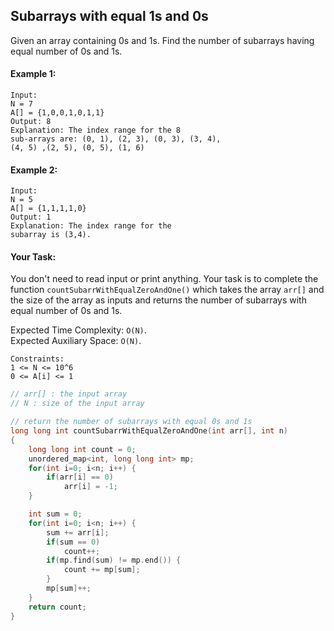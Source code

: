 ## Subarrays with equal 1s and 0s

Given an array containing 0s and 1s. Find the number of subarrays having equal number of 0s and 1s.

#### Example 1:

```
Input:
N = 7
A[] = {1,0,0,1,0,1,1}
Output: 8
Explanation: The index range for the 8
sub-arrays are: (0, 1), (2, 3), (0, 3), (3, 4),
(4, 5) ,(2, 5), (0, 5), (1, 6)
```

#### Example 2:

```
Input:
N = 5
A[] = {1,1,1,1,0}
Output: 1
Explanation: The index range for the
subarray is (3,4).
```

#### Your Task:

You don't need to read input or print anything. Your task is to complete the function `countSubarrWithEqualZeroAndOne()` which takes the array `arr[]` and the size of the array as inputs and returns the number of subarrays with equal number of 0s and 1s.

Expected Time Complexity: `O(N)`.  
Expected Auxiliary Space: `O(N)`.

```
Constraints:
1 <= N <= 10^6
0 <= A[i] <= 1
```

```c++
// arr[] : the input array
// N : size of the input array

// return the number of subarrays with equal 0s and 1s
long long int countSubarrWithEqualZeroAndOne(int arr[], int n)
{
    long long int count = 0;
    unordered_map<int, long long int> mp;
    for(int i=0; i<n; i++) {
        if(arr[i] == 0)
            arr[i] = -1;
    }

    int sum = 0;
    for(int i=0; i<n; i++) {
        sum += arr[i];
        if(sum == 0)
            count++;
        if(mp.find(sum) != mp.end()) {
            count += mp[sum];
        }
        mp[sum]++;
    }
    return count;
}
```
